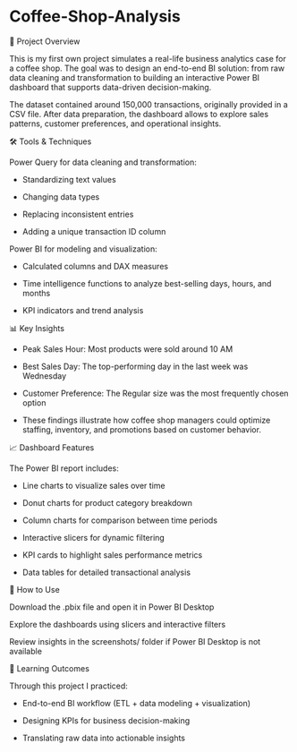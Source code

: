 # Coffee-Shop-Analysis
📌 Project Overview

This is my first own project simulates a real-life business analytics case for a coffee shop. The goal was to design an end-to-end BI solution: from raw data cleaning and transformation to building an interactive Power BI dashboard that supports data-driven decision-making.

The dataset contained around 150,000 transactions, originally provided in a CSV file. After data preparation, the dashboard allows to explore sales patterns, customer preferences, and operational insights.

🛠 Tools & Techniques

Power Query for data cleaning and transformation:

- Standardizing text values

- Changing data types

- Replacing inconsistent entries

- Adding a unique transaction ID column

Power BI for modeling and visualization:

- Calculated columns and DAX measures

- Time intelligence functions to analyze best-selling days, hours, and months

- KPI indicators and trend analysis

📊 Key Insights

- Peak Sales Hour: Most products were sold around 10 AM

- Best Sales Day: The top-performing day in the last week was Wednesday

- Customer Preference: The Regular size was the most frequently chosen option

- These findings illustrate how coffee shop managers could optimize staffing, inventory, and promotions based on customer behavior.

📈 Dashboard Features

The Power BI report includes:

- Line charts to visualize sales over time

- Donut charts for product category breakdown

- Column charts for comparison between time periods

- Interactive slicers for dynamic filtering

- KPI cards to highlight sales performance metrics

- Data tables for detailed transactional analysis

🚀 How to Use

Download the .pbix file and open it in Power BI Desktop

Explore the dashboards using slicers and interactive filters

Review insights in the screenshots/ folder if Power BI Desktop is not available

🎯 Learning Outcomes

Through this project I practiced:

- End-to-end BI workflow (ETL + data modeling + visualization)

- Designing KPIs for business decision-making

- Translating raw data into actionable insights
